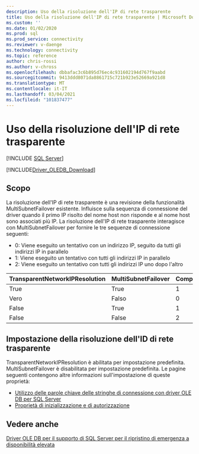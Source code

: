 ```yaml
---
description: Uso della risoluzione dell'IP di rete trasparente
title: Uso della risoluzione dell'IP di rete trasparente | Microsoft Docs
ms.custom: ''
ms.date: 01/02/2020
ms.prod: sql
ms.prod_service: connectivity
ms.reviewer: v-daenge
ms.technology: connectivity
ms.topic: reference
author: chris-rossi
ms.author: v-chross
ms.openlocfilehash: dbbafac3c6b895d76ec4c931602194d767f9aabd
ms.sourcegitcommit: 9413ddd8071da8861715c721b923e52669a921d8
ms.translationtype: MT
ms.contentlocale: it-IT
ms.lasthandoff: 03/04/2021
ms.locfileid: "101837477"
---
```

# <a name="using-transparent-network-ip-resolution"></a>Uso della risoluzione dell'IP di rete trasparente
[!INCLUDE [SQL Server](../../../includes/applies-to-version/sql-asdb-asdbmi-asa-pdw.md)]

[!INCLUDE[Driver_OLEDB_Download](../../../includes/driver_oledb_download.md)]

## <a name="purpose"></a>Scopo
La risoluzione dell'IP di rete trasparente è una revisione della funzionalità MultiSubnetFailover esistente. Influisce sulla sequenza di connessione del driver quando il primo IP risolto del nome host non risponde e al nome host sono associati più IP. La risoluzione dell'IP di rete trasparente interagisce con MultiSubnetFailover per fornire le tre sequenze di connessione seguenti:<br />
* 0: Viene eseguito un tentativo con un indirizzo IP, seguito da tutti gli indirizzi IP in parallelo
* 1: Viene eseguito un tentativo con tutti gli indirizzi IP in parallelo
* 2: Viene eseguito un tentativo con tutti gli indirizzi IP uno dopo l'altro

|TransparentNetworkIPResolution|MultiSubnetFailover|Comportamento|
|--------|--------|--------|
|True|True|1|
|Vero|Falso|0|
|False|True|1|
|False|False|2|

## <a name="setting-transparent-network-ip-resolution"></a>Impostazione della risoluzione dell'ID di rete trasparente
TransparentNetworkIPResolution è abilitata per impostazione predefinita. MultiSubnetFailover è disabilitata per impostazione predefinita. Le pagine seguenti contengono altre informazioni sull'impostazione di queste proprietà: 
- [Utilizzo delle parole chiave delle stringhe di connessione con driver OLE DB per SQL Server](..\applications\using-connection-string-keywords-with-oledb-driver-for-sql-server.md)
- [Proprietà di inizializzazione e di autorizzazione](..\ole-db-data-source-objects\initialization-and-authorization-properties.md)

## <a name="see-also"></a>Vedere anche 
[Driver OLE DB per il supporto di SQL Server per il ripristino di emergenza a disponibilità elevata](./oledb-driver-for-sql-server-support-for-high-availability-disaster-recovery.md)
